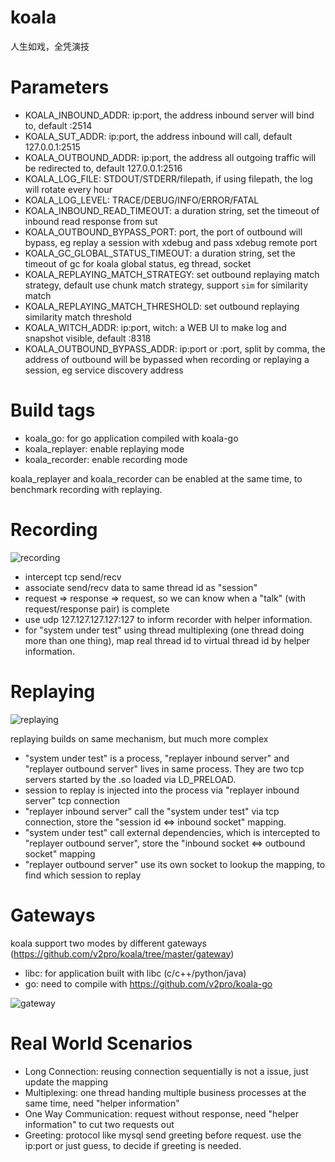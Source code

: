 # koala

人生如戏，全凭演技

# Parameters

* KOALA_INBOUND_ADDR: ip:port, the address inbound server will bind to, default :2514
* KOALA_SUT_ADDR: ip:port, the address inbound will call, default 127.0.0.1:2515
* KOALA_OUTBOUND_ADDR: ip:port, the address all outgoing traffic will be redirected to, default 127.0.0.1:2516
* KOALA_LOG_FILE: STDOUT/STDERR/filepath, if using filepath, the log will rotate every hour
* KOALA_LOG_LEVEL: TRACE/DEBUG/INFO/ERROR/FATAL
* KOALA_INBOUND_READ_TIMEOUT: a duration string, set the timeout of inbound read response from sut
* KOALA_OUTBOUND_BYPASS_PORT: port, the port of outbound will bypass, eg replay a session with xdebug and pass xdebug remote port
* KOALA_GC_GLOBAL_STATUS_TIMEOUT: a duration string, set the timeout of gc for koala global status, eg thread, socket
* KOALA_REPLAYING_MATCH_STRATEGY: set outbound replaying match strategy, default use chunk match strategy, support `sim` for similarity match
* KOALA_REPLAYING_MATCH_THRESHOLD: set outbound replaying similarity match threshold
* KOALA_WITCH_ADDR: ip:port, witch: a WEB UI to make log and snapshot visible, default :8318
* KOALA_OUTBOUND_BYPASS_ADDR: ip:port or :port, split by comma, the address of outbound will be bypassed when recording or replaying a session, eg service discovery address

# Build tags

* koala_go: for go application compiled with koala-go
* koala_replayer: enable replaying mode
* koala_recorder: enable recording mode

koala_replayer and koala_recorder can be enabled at the same time, to benchmark recording with replaying.

# Recording

![recording](https://docs.google.com/drawings/d/1IRmc6LH4tLq9l8ELF2XaGouzqr51Hb-0n2QN25zpiEg/pub?w=669&h=471)

* intercept tcp send/recv
* associate send/recv data to same thread id as "session"
* request => response => request, so we can know when a "talk" (with request/response pair) is complete
* use udp 127.127.127.127:127 to inform recorder with helper information.
* for "system under test" using thread multiplexing (one thread doing more than one thing), 
map real thread id to virtual thread id by helper information.

# Replaying

![replaying](https://docs.google.com/drawings/d/1uTW-4Hedimy4mLGTQtCG5lDLrmYfWXMZm6PfuabRdYY/pub?w=960&h=720)

replaying builds on same mechanism, but much more complex

* "system under test" is a process, "replayer inbound server" and "replayer outbound server" lives in same process. 
They are two tcp servers started by the .so loaded via LD_PRELOAD.
* session to replay is injected into the process via "replayer inbound server" tcp connection
* "replayer inbound server" call the "system under test" via tcp connection, store the "session id <=> inbound socket" mapping.
* "system under test" call external dependencies, which is intercepted to "replayer outbound server", store the "inbound socket <=> outbound socket" mapping
* "replayer outbound server" use its own socket to lookup the mapping, to find which session to replay

# Gateways

koala support two modes by different gateways (https://github.com/v2pro/koala/tree/master/gateway)

* libc: for application built with libc (c/c++/python/java)
* go: need to compile with https://github.com/v2pro/koala-go

![gateway](https://docs.google.com/drawings/d/1vhdY_RTws99Iy0UgKYmTW6vGYUymHarG1zcDsmbwLOQ/pub?w=1214&h=988)

# Real World Scenarios

* Long Connection: reusing connection sequentially is not a issue, just update the mapping
* Multiplexing: one thread handing multiple business processes at the same time, need "helper information"
* One Way Communication: request without response, need "helper information" to cut two requests out
* Greeting: protocol like mysql send greeting before request. use the ip:port or just guess, to decide if greeting is needed.

